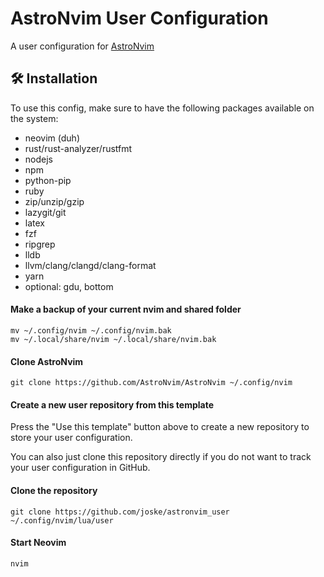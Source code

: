 # AstroNvim User Configuration

A user configuration for [AstroNvim](https://github.com/AstroNvim/AstroNvim)

## 🛠️ Installation

To use this config, make sure to have the following packages available on the system:

- neovim (duh)
- rust/rust-analyzer/rustfmt
- nodejs
- npm
- python-pip
- ruby
- zip/unzip/gzip
- lazygit/git
- latex
- fzf
- ripgrep
- lldb
- llvm/clang/clangd/clang-format
- yarn
- optional: gdu, bottom

#### Make a backup of your current nvim and shared folder

```shell
mv ~/.config/nvim ~/.config/nvim.bak
mv ~/.local/share/nvim ~/.local/share/nvim.bak
```

#### Clone AstroNvim

```shell
git clone https://github.com/AstroNvim/AstroNvim ~/.config/nvim
```

#### Create a new user repository from this template

Press the "Use this template" button above to create a new repository to store your user configuration.

You can also just clone this repository directly if you do not want to track your user configuration in GitHub.

#### Clone the repository

```shell
git clone https://github.com/joske/astronvim_user ~/.config/nvim/lua/user
```

#### Start Neovim

```shell
nvim
```
